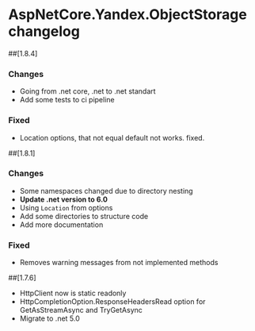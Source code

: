 <!-- Keep a Changelog guide -> https://keepachangelog.com -->

# AspNetCore.Yandex.ObjectStorage changelog

##[1.8.4]
### Changes
- Going from .net core, .net to .net standart
- Add some tests to ci pipeline
### Fixed
- Location options, that not equal default not works. fixed.

##[1.8.1]
### Changes
- Some namespaces changed due to directory nesting
- **Update .net version to 6.0**
- Using `Location` from options
- Add some directories to structure code
- Add more documentation
### Fixed
- Removes warning messages from not implemented methods

##[1.7.6]
- HttpClient now is static readonly
- HttpCompletionOption.ResponseHeadersRead option for GetAsStreamAsync and TryGetAsync
- Migrate to .net 5.0
